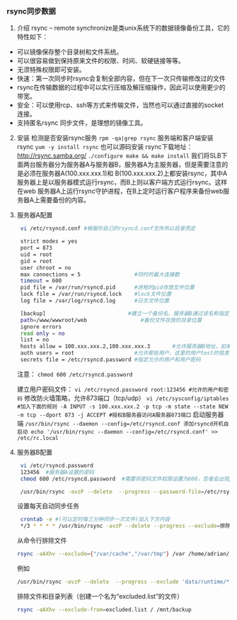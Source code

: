 ### rsync同步数据
1. 介绍
rsync – remote synchronize是类unix系统下的数据镜像备份工具，它的特性如下：
- 可以镜像保存整个目录树和文件系统。
- 可以很容易做到保持原来文件的权限、时间、软硬链接等等。
- 无须特殊权限即可安装。
- 快速：第一次同步时rsync会复制全部内容，但在下一次只传输修改过的文件
- rsync在传输数据的过程中可以实行压缩及解压缩操作，因此可以使用更少的带宽。
- 安全：可以使用rcp、ssh等方式来传输文件，当然也可以通过直接的socket连接。
- 支持匿名rsync 同步文件，是理想的镜像工具。
2. 安装
检测是否安装rsync服务
`rpm -qa|grep rsync`
服务端和客户端安装rsync
`yum -y install rsync`
也可以源码安装
rsync下载地址：http://rsync.samba.org/
`./configure
make && make install`
我们将SLB下面两台服务器分为服务器A与服务器B，服务器A为主服务器，但是需要注意的是必须在服务器A(100.xxx.xxx.1)和 B(100.xxx.xxx.2)上都安装rsync，其中A服务器上是以服务器模式运行rsync，而B上则以客户端方式运行rsync。这样在web 服务器A上运行rsync守护进程，在B上定时运行客户程序来备份web服务器A上需要备份的内容。
3. 服务器A配置
   ```sh
    vi /etc/rsyncd.conf #根据你自己的rsyncd.conf文件所以目录而定

    strict modes = yes
    port = 873
    uid = root
    gid = root
    user chroot = no
    max connections = 5                 #同时的最大连接数
    timeout = 600
    pid file = /var/run/rsyncd.pid      #进程的pid存放文件位置
    lock file = /var/run/rsyncd.lock    #lock文件位置
    log file = /var/log/rsyncd.log      #日志文件位置

    [backup]                          #建立一个备份名，服务器B通过该名称指定具体的备份位置，可自定义
    path=/www/wwwroot/web                 #备份文件存放的目录位置
    ignore errors
    read only = no
    list = no
    hosts allow = 100.xxx.xxx.2,100.xxx.xxx.3       #允许服务器B地址，如果是内网可以使用内网IP，多个ip用逗号隔开
    auth users = root                   #允许那些用户，这里的用户test的信息存放在/etc/rsyncd.password
    secrets file = /etc/rsyncd.password #指定允许的用户和用户密码
   ```
    注意：
    `chmod 600 /etc/rsyncd.password`

    建立用户密码文件：
    `vi /etc/rsyncd.password
    root:123456 #允许的用户和密码`
    修改防火墙策略，允许873端口（tcp/udp）
    `vi /etc/sysconfig/iptables #加入下面的规则
    -A INPUT -s 100.xxx.xxx.2 -p tcp -m state --state NEW -m tcp --dport 873 -j ACCEPT #授权B服务器访问A服务器873端口`
    启动服务器端
    `/usr/bin/rsync --daemon --config=/etc/rsyncd.conf
    添加rsyncd开机自启动
    echo '/usr/bin/rsync --daemon --config=/etc/rsyncd.conf' >> /etc/rc.local`
4. 服务器B配置
   ```sh
    vi /etc/rsyncd.password
    123456  #服务器A设置的密码
    chmod 600 /etc/rsyncd.password  #需要将密码文件权限设置为600，否者会出现password file must not be other-accessible错误

    /usr/bin/rsync -avzP --delete  --progress --password-file=/etc/rsyncd.password root@100.xxx.xxx.1::backup /www/wwwroot/web
   ```
   设置每天自动同步任务
   ```sh
    crontab -e #(可以定时每三分钟同步一次文件)加入下方内容
    */3 * * * * /usr/bin/rsync -avzP --delete --progress --exclude=排除的不需同步目录 --password-file=/etc/rsyncd.password root@100.xxx.xxx.1::backup /www/wwwroot/web > /dev/null 2>&1
   ```
   从命令行排除文件
   ```sh
   rsync -aAXhv --exclude={"/var/cache","/var/tmp"} /var /home/adrian/var
   ```

   例如
   ```sh
   /usr/bin/rsync -avzP --delete  --progress --exclude 'data/runtime/*' --exclude 'public/api/upload/*' --exclude 'public/upload/*' --password-file=/etc/rsyncd.password root@116.62.127.36::backup /www/wwwroot/control.gugesport.com
   ```
   排除文件和目录列表（创建一个名为“excluded.list”的文件）
   ```sh
   rsync -aAXhv --exclude-from=excluded.list / /mnt/backup
   ```